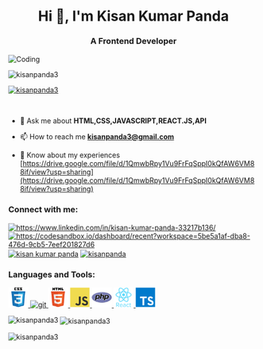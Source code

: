 <h1 align="center">Hi 👋, I'm Kisan Kumar Panda</h1>
<h3 align="center">A Frontend Developer</h3>
<img align="center" alt="Coding" width="400" src="https://media4.giphy.com/media/qgQUggAC3Pfv687qPC/giphy.gif">

<p align="left"> <img src="https://komarev.com/ghpvc/?username=kisanpanda3&label=Profile%20views&color=0e75b6&style=flat" alt="kisanpanda3" /> </p>

<p align="left"> <a href="https://github.com/ryo-ma/github-profile-trophy"><img src="https://github-profile-trophy.vercel.app/?username=kisanpanda3" alt="kisanpanda3" /></a> </p>

<p align="left"> <a href="https://twitter.com/" target="blank"><img src="https://img.shields.io/twitter/follow/?logo=twitter&style=for-the-badge" alt="" /></a> </p>

- 💬 Ask me about **HTML,CSS,JAVASCRIPT,REACT.JS,API**

- 📫 How to reach me **kisanpanda3@gmail.com**

- 📄 Know about my experiences [https://drive.google.com/file/d/1QmwbRpy1Vu9FrFqSppI0kQfAW6VM88if/view?usp=sharing](https://drive.google.com/file/d/1QmwbRpy1Vu9FrFqSppI0kQfAW6VM88if/view?usp=sharing)

<h3 align="left">Connect with me:</h3>
<p align="left">
<a href="https://linkedin.com/in/https://www.linkedin.com/in/kisan-kumar-panda-33217b136/" target="blank"><img align="center" src="https://raw.githubusercontent.com/rahuldkjain/github-profile-readme-generator/master/src/images/icons/Social/linked-in-alt.svg" alt="https://www.linkedin.com/in/kisan-kumar-panda-33217b136/" height="30" width="40" /></a>
<a href="https://codesandbox.com/https://codesandbox.io/dashboard/recent?workspace=5be5a1af-dba8-476d-9cb5-7eef201827d6" target="blank"><img align="center" src="https://raw.githubusercontent.com/rahuldkjain/github-profile-readme-generator/master/src/images/icons/Social/codesandbox.svg" alt="https://codesandbox.io/dashboard/recent?workspace=5be5a1af-dba8-476d-9cb5-7eef201827d6" height="30" width="40" /></a>
<a href="https://fb.com/kisan kumar panda" target="blank"><img align="center" src="https://raw.githubusercontent.com/rahuldkjain/github-profile-readme-generator/master/src/images/icons/Social/facebook.svg" alt="kisan kumar panda" height="30" width="40" /></a>
<a href="https://instagram.com/kisanpanda" target="blank"><img align="center" src="https://raw.githubusercontent.com/rahuldkjain/github-profile-readme-generator/master/src/images/icons/Social/instagram.svg" alt="kisanpanda" height="30" width="40" /></a>
</p>

<h3 align="left">Languages and Tools:</h3>
<p align="left"> <a href="https://www.w3schools.com/css/" target="_blank" rel="noreferrer"> <img src="https://raw.githubusercontent.com/devicons/devicon/master/icons/css3/css3-original-wordmark.svg" alt="css3" width="40" height="40"/> </a> <a href="https://git-scm.com/" target="_blank" rel="noreferrer"> <img src="https://www.vectorlogo.zone/logos/git-scm/git-scm-icon.svg" alt="git" width="40" height="40"/> </a> <a href="https://www.w3.org/html/" target="_blank" rel="noreferrer"> <img src="https://raw.githubusercontent.com/devicons/devicon/master/icons/html5/html5-original-wordmark.svg" alt="html5" width="40" height="40"/> </a> <a href="https://developer.mozilla.org/en-US/docs/Web/JavaScript" target="_blank" rel="noreferrer"> <img src="https://raw.githubusercontent.com/devicons/devicon/master/icons/javascript/javascript-original.svg" alt="javascript" width="40" height="40"/> </a> <a href="https://www.php.net" target="_blank" rel="noreferrer"> <img src="https://raw.githubusercontent.com/devicons/devicon/master/icons/php/php-original.svg" alt="php" width="40" height="40"/> </a> <a href="https://reactjs.org/" target="_blank" rel="noreferrer"> <img src="https://raw.githubusercontent.com/devicons/devicon/master/icons/react/react-original-wordmark.svg" alt="react" width="40" height="40"/> </a> <a href="https://www.typescriptlang.org/" target="_blank" rel="noreferrer"> <img src="https://raw.githubusercontent.com/devicons/devicon/master/icons/typescript/typescript-original.svg" alt="typescript" width="40" height="40"/> </a> </p>

<p><img align="left" src="https://github-readme-stats.vercel.app/api/top-langs?username=kisanpanda3&show_icons=true&locale=en&layout=compact" alt="kisanpanda3" /></p>

<p>&nbsp;<img align="center" src="https://github-readme-stats.vercel.app/api?username=kisanpanda3&show_icons=true&locale=en" alt="kisanpanda3" /></p>

<p><img align="center" src="https://github-readme-streak-stats.herokuapp.com/?user=kisanpanda3&" alt="kisanpanda3" /></p>
